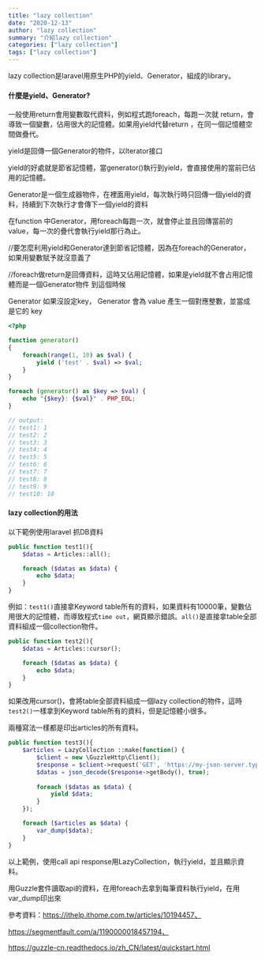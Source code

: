 ```yaml
---
title: "lazy collection"
date: "2020-12-13"
author: "lazy collection"
summary: "介紹lazy collection"
categories: ["lazy collection"]
tags: ["lazy collection"]
---
```


lazy collection是laravel用原生PHP的yield、Generator，組成的library。

#### 什麼是yield、Generator?

一般使用return會用變數取代資料，例如程式跑foreach，每跑一次就 return，會導致一個變數，佔用很大的記憶體。如果用yield代替return ，在同一個記憶體空間做疊代。

yield是回傳一個Generator的物件，以lterator接口

yield的好處就是節省記憶體，當generator()執行到yield，會直接使用的當前已佔用的記憶體。

Generator是一個生成器物件，在裡面用yield，每次執行時只回傳一個yield的資料，持續到下次執行才會傳下一個yield的資料

在function 中Generator，用foreach每跑一次，就會停止並且回傳當前的value，每一次的疊代會執行yield那行為止。

//要怎麼利用yield和Generator達到節省記憶體，因為在foreach的Generator，如果用變數賦予就沒意義了

//foreach做return是回傳資料，這時又佔用記憶體，如果是yield就不會占用記憶體而是一個Generator物件
到這個時候

Generator 如果沒設定key， Generator 會為 value 產生一個對應整數，並當成是它的 key

```php
<?php

function generator()
{
    foreach(range(1, 10) as $val) {
        yield ('test' . $val) => $val;
    }
}

foreach (generator() as $key => $val) {
    echo "{$key}: {$val}" . PHP_EOL;
}

// output:
// test1: 1
// test2: 2
// test3: 3
// test4: 4
// test5: 5
// test6: 6
// test7: 7
// test8: 8
// test9: 9
// test10: 10
```

#### lazy collection的用法

以下範例使用laravel 抓DB資料

```php
public function test1(){
    $datas = Articles::all();

    foreach ($datas as $data) {
        echo $data;
    }
}
```

例如：`test1()`直接拿Keyword table所有的資料，如果資料有10000筆，變數佔用很大的記憶體，而導致程式`time out`，網頁顯示錯誤。`all()`是直接拿table全部資料組成一個collection物件。

```php
public function test2(){
    $datas = Articles::cursor();

    foreach ($datas as $data) {
        echo $data;
    }
}
```

如果改用cursor()，會將table全部資料組成一個lazy collection的物件，這時`test2()`一樣拿到Keyword table所有的資料，但是記憶體小很多。

兩種寫法一樣都是印出articles的所有資料。

```php
public function test3(){
    $articles = LazyCollection ::make(function() {
        $client = new \GuzzleHttp\Client();
        $response = $client->request('GET', 'https://my-json-server.typicode.com/coolgood88142/json_server/articles');
        $datas = json_decode($response->getBody(), true);
            
     	foreach ($datas as $data) {
            yield $data;
        }
    });

    foreach ($articles as $data) {
        var_dump($data);
    }
}
```

以上範例，使用call api response用LazyCollection，執行yield，並且顯示資料。

用Guzzle套件讀取api的資料，在用foreach去拿到每筆資料執行yield，在用var_dump印出來



參考資料：https://ithelp.ithome.com.tw/articles/10194457、

https://segmentfault.com/a/1190000018457194、

https://guzzle-cn.readthedocs.io/zh_CN/latest/quickstart.html

